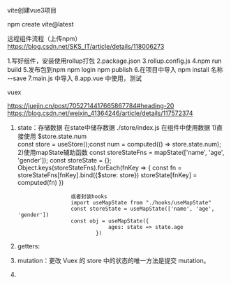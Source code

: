 vite创建vue3项目

npm create vite@latest

远程组件流程（上传npm）
https://blog.csdn.net/SKS_IT/article/details/118006273

1.写好组件，安装使用rollup打包
2.package.json
3.rollup.config.js
4.npm run build 
5.发布包到npm npm login npm publish
6.在项目中导入 npm install  名称  --save
7.main.js 中导入
8.app.vue 中使用，测试

vuex

https://juejin.cn/post/7052714417665867784#heading-20
https://blog.csdn.net/weixin_41364246/article/details/117572374

1. state：存储数据
    在state中储存数据  ./store/index.js
    在组件中使用数据  1)直接使用 $store.state.num  
                             const store = useStore();const num = computed(() => store.state.num);
                    2)使用mapState辅助函数 
                        const storeStateFns = mapState(['name', 'age', 'gender']);
                        const storeState = {};
                        Object.keys(storeStateFns).forEach(fnKey => {
                        const fn = storeStateFns[fnKey].bind({$store: store})
                            storeState[fnKey] = computed(fn)
                        })

                        或者封装hooks
                        import useMapState from "./hooks/useMapState"
                        const storeState = useMapState(['name', 'age', 'gender'])
                        const obj = useMapState({
                                    ages: state => state.age
                                })    

2. getters: 
3. mutation：更改 Vuex 的 store 中的状态的唯一方法是提交 mutation。

4. 